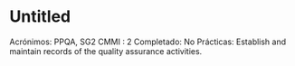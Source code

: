 # Untitled

Acrónimos: PPQA, SG2
CMMI : 2
Completado: No
Prácticas: Establish and maintain records of the quality assurance activities.